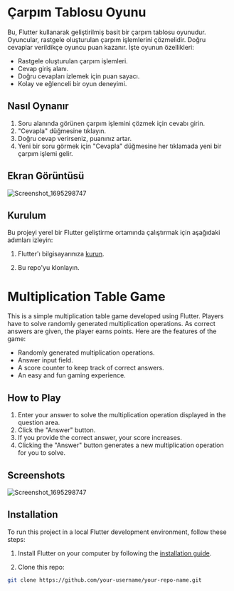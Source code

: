 # Çarpım Tablosu Oyunu

Bu, Flutter kullanarak geliştirilmiş basit bir çarpım tablosu oyunudur. Oyuncular, rastgele oluşturulan çarpım işlemlerini çözmelidir. Doğru cevaplar verildikçe oyuncu puan kazanır. İşte oyunun özellikleri:

- Rastgele oluşturulan çarpım işlemleri.
- Cevap giriş alanı.
- Doğru cevapları izlemek için puan sayacı.
- Kolay ve eğlenceli bir oyun deneyimi.

## Nasıl Oynanır

1. Soru alanında görünen çarpım işlemini çözmek için cevabı girin.
2. "Cevapla" düğmesine tıklayın.
3. Doğru cevap verirseniz, puanınız artar.
4. Yeni bir soru görmek için "Cevapla" düğmesine her tıklamada yeni bir çarpım işlemi gelir.

## Ekran Görüntüsü
 ![Screenshot_1695298747](https://github.com/HaticeDilmac/play_calculate_game/assets/100489350/8bc06c76-b7ad-432d-ae07-165f9b6e58ee)


## Kurulum

Bu projeyi yerel bir Flutter geliştirme ortamında çalıştırmak için aşağıdaki adımları izleyin:

1. Flutter'ı bilgisayarınıza [kurun](https://flutter.dev/docs/get-started/install).

2. Bu repo'yu klonlayın.


 
 
# Multiplication Table Game

This is a simple multiplication table game developed using Flutter. Players have to solve randomly generated multiplication operations. As correct answers are given, the player earns points. Here are the features of the game:

- Randomly generated multiplication operations.
- Answer input field.
- A score counter to keep track of correct answers.
- An easy and fun gaming experience.

## How to Play

1. Enter your answer to solve the multiplication operation displayed in the question area.
2. Click the "Answer" button.
3. If you provide the correct answer, your score increases.
4. Clicking the "Answer" button generates a new multiplication operation for you to solve.

## Screenshots
 ![Screenshot_1695298747](https://github.com/HaticeDilmac/play_calculate_game/assets/100489350/f6bc5eb9-6cb1-422e-aeab-b6fb78d22441)


## Installation

To run this project in a local Flutter development environment, follow these steps:

1. Install Flutter on your computer by following the [installation guide](https://flutter.dev/docs/get-started/install).

2. Clone this repo:

```bash
git clone https://github.com/your-username/your-repo-name.git


